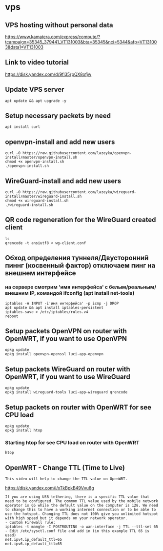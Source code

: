 # vps

## VPS hosting without personal data
https://www.kamatera.com/express/compute/?tcampaign=35345_379441_VT131003&bta=35345&nci=5344&afp=VT131003&data1=VT131003


## Link to video tutorial
https://disk.yandex.com/d/9fl35rpQX8ofjw

## Update VPS server
```
apt update && apt upgrade -y
```

## Setup necessary packets by need
```
apt install curl
```

## openvpn-install and add new users
```
curl -O https://raw.githubusercontent.com/lazeyka/openvpn-install/master/openvpn-install.sh
chmod +x openvpn-install.sh
./openvpn-install.sh
```

## WireGuard-install and add new users
```
curl -O https://raw.githubusercontent.com/lazeyka/wireguard-install/master/wireguard-install.sh
chmod +x wireguard-install.sh
./wireguard-install.sh
```

## QR сode regeneration for the WireGuard created client
```
ls
qrencode -t ansiutf8 < wg-client.conf
```

## Обход определения туннеля/Двусторонний пиннг (косвенный фактор) отключаем пинг на внешнем интерфейсе
### на сервере смотрим 'имя интерфейса' с белым/реальным/ внешним IP, командой ifconfig (apt install net-tools)
```
iptables -A INPUT -i'имя интерфейса' -p icmp -j DROP
apt update && apt install iptables-persistent
iptables-save > /etc/iptables/rules.v4
reboot
```

## Setup packets OpenVPN on router with OpenWRT, if you want to use OpenVPN
```
opkg update
opkg install openvpn-openssl luci-app-openvpn
```

## Setup packets WireGuard on router with OpenWRT, if you want to use WireGuard
```
opkg update
opkg install wireguard-tools luci-app-wireguard qrencode
```

## Setup packets on router with OpenWRT for see CPU load
```
opkg update
opkg install htop
```

### Starting htop for see CPU load on router with OpenWRT
```
htop
```

## OpenWRT - Change TTL (Time to Live)
```
This video will help to change the TTL value on OpenWRT.
```
https://disk.yandex.com/i/xTkBpkB49Vvu8g
```
If you are using USB tethering, there is a specific TTL value that need to be configured. The common TTL value used by the mobile network operator is 65 while the default value on the computer is 128. We need to change this to have a working internet connection or to be able to use the hotspot. Changing TTL does not 100% give you unlimited hotspot with high speed but it depends on your network operator.  
- Custom Firewall rule:
iptables -t mangle -I POSTROUTING -o wan-interface -j TTL --ttl-set 65
- Edit /etc/sysctl.conf file and add in (in this example TTL 65 is used)
net.ipv4.ip_default_ttl=65
net.ipv6.ip_default_ttl=65
```
